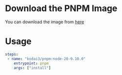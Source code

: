 # Download the PNPM Image

You can download the image from [here](https://hub.docker.com/r/kodai3/pnpm) 

# Usage

```yaml
steps:  
 - name: "kodai3/pnpm:node-20-9.10.0"  
    entrypoint: pnpm  
    args: ["install"]  
```


